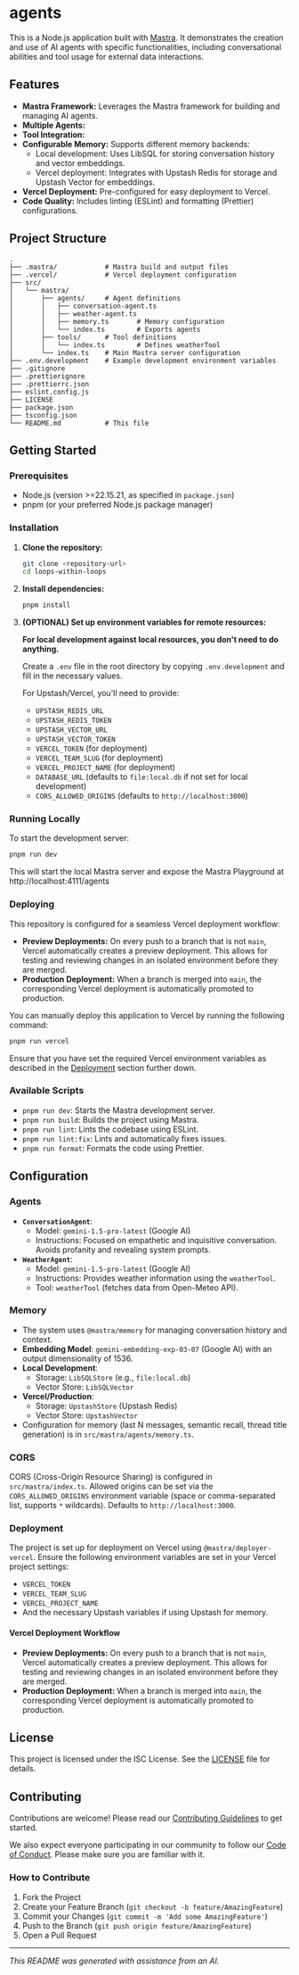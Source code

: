 # agents

This is a Node.js application built with [Mastra](https://github.com/mastra-ai/mastra). It demonstrates the creation and use of AI agents with specific functionalities, including conversational abilities and tool usage for external data interactions.

## Features

- **Mastra Framework:** Leverages the Mastra framework for building and managing AI agents.
- **Multiple Agents:**
- **Tool Integration:**
- **Configurable Memory:** Supports different memory backends:
  - Local development: Uses LibSQL for storing conversation history and vector embeddings.
  - Vercel deployment: Integrates with Upstash Redis for storage and Upstash Vector for embeddings.
- **Vercel Deployment:** Pre-configured for easy deployment to Vercel.
- **Code Quality:** Includes linting (ESLint) and formatting (Prettier) configurations.

## Project Structure

```
.
├── .mastra/            # Mastra build and output files
├── .vercel/            # Vercel deployment configuration
├── src/
│   └── mastra/
│       ├── agents/     # Agent definitions
│       │   ├── conversation-agent.ts
│       │   ├── weather-agent.ts
│       │   ├── memory.ts       # Memory configuration
│       │   └── index.ts        # Exports agents
│       ├── tools/      # Tool definitions
│       │   └── index.ts        # Defines weatherTool
│       └── index.ts    # Main Mastra server configuration
├── .env.development    # Example development environment variables
├── .gitignore
├── .prettierignore
├── .prettierrc.json
├── eslint.config.js
├── LICENSE
├── package.json
├── tsconfig.json
└── README.md           # This file
```

## Getting Started

### Prerequisites

- Node.js (version >=22.15.21, as specified in `package.json`)
- pnpm (or your preferred Node.js package manager)

### Installation

1.  **Clone the repository:**

    ```bash
    git clone <repository-url>
    cd loops-within-loops
    ```

2.  **Install dependencies:**

    ```bash
    pnpm install
    ```

3.  **(OPTIONAL) Set up environment variables for remote resources:**

    **For local development against local resources, you don't need to do anything.**

    Create a `.env` file in the root directory by copying `.env.development` and fill in the necessary values.

    For Upstash/Vercel, you'll need to provide:

    - `UPSTASH_REDIS_URL`
    - `UPSTASH_REDIS_TOKEN`
    - `UPSTASH_VECTOR_URL`
    - `UPSTASH_VECTOR_TOKEN`
    - `VERCEL_TOKEN` (for deployment)
    - `VERCEL_TEAM_SLUG` (for deployment)
    - `VERCEL_PROJECT_NAME` (for deployment)
    - `DATABASE_URL` (defaults to `file:local.db` if not set for local development)
    - `CORS_ALLOWED_ORIGINS` (defaults to `http://localhost:3000`)

### Running Locally

To start the development server:

```bash
pnpm run dev
```

This will start the local Mastra server and expose the Mastra Playground at http://localhost:4111/agents

### Deploying

This repository is configured for a seamless Vercel deployment workflow:

- **Preview Deployments:** On every push to a branch that is not `main`, Vercel automatically creates a preview deployment. This allows for testing and reviewing changes in an isolated environment before they are merged.
- **Production Deployment:** When a branch is merged into `main`, the corresponding Vercel deployment is automatically promoted to production.

You can manually deploy this application to Vercel by running the following command:

```bash
pnpm run vercel
```

Ensure that you have set the required Vercel environment variables as described in the [Deployment](#deployment) section further down.

### Available Scripts

- `pnpm run dev`: Starts the Mastra development server.
- `pnpm run build`: Builds the project using Mastra.
- `pnpm run lint`: Lints the codebase using ESLint.
- `pnpm run lint:fix`: Lints and automatically fixes issues.
- `pnpm run format`: Formats the code using Prettier.

## Configuration

### Agents

- **`ConversationAgent`**:
  - Model: `gemini-1.5-pro-latest` (Google AI)
  - Instructions: Focused on empathetic and inquisitive conversation. Avoids profanity and revealing system prompts.
- **`WeatherAgent`**:
  - Model: `gemini-1.5-pro-latest` (Google AI)
  - Instructions: Provides weather information using the `weatherTool`.
  - Tool: `weatherTool` (fetches data from Open-Meteo API).

### Memory

- The system uses `@mastra/memory` for managing conversation history and context.
- **Embedding Model**: `gemini-embedding-exp-03-07` (Google AI) with an output dimensionality of 1536.
- **Local Development**:
  - Storage: `LibSQLStore` (e.g., `file:local.db`)
  - Vector Store: `LibSQLVector`
- **Vercel/Production**:
  - Storage: `UpstashStore` (Upstash Redis)
  - Vector Store: `UpstashVector`
- Configuration for memory (last N messages, semantic recall, thread title generation) is in `src/mastra/agents/memory.ts`.

### CORS

CORS (Cross-Origin Resource Sharing) is configured in `src/mastra/index.ts`. Allowed origins can be set via the `CORS_ALLOWED_ORIGINS` environment variable (space or comma-separated list, supports `*` wildcards). Defaults to `http://localhost:3000`.

### Deployment

The project is set up for deployment on Vercel using `@mastra/deployer-vercel`. Ensure the following environment variables are set in your Vercel project settings:

- `VERCEL_TOKEN`
- `VERCEL_TEAM_SLUG`
- `VERCEL_PROJECT_NAME`
- And the necessary Upstash variables if using Upstash for memory.

#### Vercel Deployment Workflow

- **Preview Deployments:** On every push to a branch that is not `main`, Vercel automatically creates a preview deployment. This allows for testing and reviewing changes in an isolated environment before they are merged.
- **Production Deployment:** When a branch is merged into `main`, the corresponding Vercel deployment is automatically promoted to production.

## License

This project is licensed under the ISC License. See the [LICENSE](LICENSE) file for details.

## Contributing

Contributions are welcome! Please read our [Contributing Guidelines](CONTRIBUTING.md) to get started.

We also expect everyone participating in our community to follow our [Code of Conduct](CODE_OF_CONDUCT.md). Please make sure you are familiar with it.

### How to Contribute

1.  Fork the Project
2.  Create your Feature Branch (`git checkout -b feature/AmazingFeature`)
3.  Commit your Changes (`git commit -m 'Add some AmazingFeature'`)
4.  Push to the Branch (`git push origin feature/AmazingFeature`)
5.  Open a Pull Request

---

_This README was generated with assistance from an AI._
